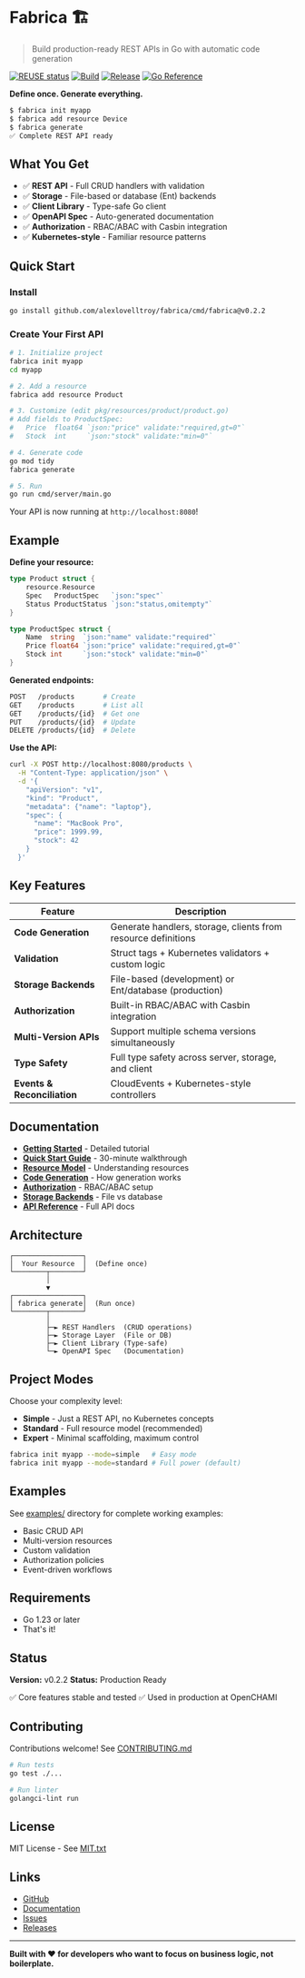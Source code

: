 <!--
Copyright © 2025 OpenCHAMI a Series of LF Projects, LLC

SPDX-License-Identifier: MIT
-->

# Fabrica 🏗️

> Build production-ready REST APIs in Go with automatic code generation

[![REUSE status](https://api.reuse.software/badge/github.com/alexlovelltroy/fabrica)](https://api.reuse.software/info/github.com/alexlovelltroy/fabrica)
[![Build](https://github.com/alexlovelltroy/fabrica/actions/workflows/release.yaml/badge.svg)](https://github.com/alexlovelltroy/fabrica/actions/workflows/release.yaml)
[![Release](https://img.shields.io/github/v/release/alexlovelltroy/fabrica?sort=semver)](https://github.com/alexlovelltroy/fabrica/releases)
[![Go Reference](https://pkg.go.dev/badge/github.com/alexlovelltroy/fabrica.svg)](https://pkg.go.dev/github.com/alexlovelltroy/fabrica)

**Define once. Generate everything.**

```bash
$ fabrica init myapp
$ fabrica add resource Device
$ fabrica generate
✅ Complete REST API ready
```

## What You Get

- ✅ **REST API** - Full CRUD handlers with validation
- ✅ **Storage** - File-based or database (Ent) backends
- ✅ **Client Library** - Type-safe Go client
- ✅ **OpenAPI Spec** - Auto-generated documentation
- ✅ **Authorization** - RBAC/ABAC with Casbin integration
- ✅ **Kubernetes-style** - Familiar resource patterns

## Quick Start

### Install

```bash
go install github.com/alexlovelltroy/fabrica/cmd/fabrica@v0.2.2
```

### Create Your First API

```bash
# 1. Initialize project
fabrica init myapp
cd myapp

# 2. Add a resource
fabrica add resource Product

# 3. Customize (edit pkg/resources/product/product.go)
# Add fields to ProductSpec:
#   Price  float64 `json:"price" validate:"required,gt=0"`
#   Stock  int     `json:"stock" validate:"min=0"`

# 4. Generate code
go mod tidy
fabrica generate

# 5. Run
go run cmd/server/main.go
```

Your API is now running at `http://localhost:8080`!

## Example

**Define your resource:**

```go
type Product struct {
    resource.Resource
    Spec   ProductSpec   `json:"spec"`
    Status ProductStatus `json:"status,omitempty"`
}

type ProductSpec struct {
    Name  string  `json:"name" validate:"required"`
    Price float64 `json:"price" validate:"required,gt=0"`
    Stock int     `json:"stock" validate:"min=0"`
}
```

**Generated endpoints:**

```bash
POST   /products       # Create
GET    /products       # List all
GET    /products/{id}  # Get one
PUT    /products/{id}  # Update
DELETE /products/{id}  # Delete
```

**Use the API:**

```bash
curl -X POST http://localhost:8080/products \
  -H "Content-Type: application/json" \
  -d '{
    "apiVersion": "v1",
    "kind": "Product",
    "metadata": {"name": "laptop"},
    "spec": {
      "name": "MacBook Pro",
      "price": 1999.99,
      "stock": 42
    }
  }'
```

## Key Features

| Feature | Description |
|---------|-------------|
| **Code Generation** | Generate handlers, storage, clients from resource definitions |
| **Validation** | Struct tags + Kubernetes validators + custom logic |
| **Storage Backends** | File-based (development) or Ent/database (production) |
| **Authorization** | Built-in RBAC/ABAC with Casbin integration |
| **Multi-Version APIs** | Support multiple schema versions simultaneously |
| **Type Safety** | Full type safety across server, storage, and client |
| **Events & Reconciliation** | CloudEvents + Kubernetes-style controllers |

## Documentation

- **[Getting Started](docs/getting-started.md)** - Detailed tutorial
- **[Quick Start Guide](docs/quickstart.md)** - 30-minute walkthrough
- **[Resource Model](docs/resource-model.md)** - Understanding resources
- **[Code Generation](docs/codegen.md)** - How generation works
- **[Authorization](docs/policy-casbin.md)** - RBAC/ABAC setup
- **[Storage Backends](docs/storage.md)** - File vs database
- **[API Reference](https://pkg.go.dev/github.com/alexlovelltroy/fabrica)** - Full API docs

## Architecture

```
┌─────────────────┐
│  Your Resource  │  (Define once)
└────────┬────────┘
         │
         ▼
┌─────────────────┐
│ fabrica generate│  (Run once)
└────────┬────────┘
         │
         ├─► REST Handlers  (CRUD operations)
         ├─► Storage Layer  (File or DB)
         ├─► Client Library (Type-safe)
         └─► OpenAPI Spec   (Documentation)
```

## Project Modes

Choose your complexity level:

- **Simple** - Just a REST API, no Kubernetes concepts
- **Standard** - Full resource model (recommended)
- **Expert** - Minimal scaffolding, maximum control

```bash
fabrica init myapp --mode=simple   # Easy mode
fabrica init myapp --mode=standard # Full power (default)
```

## Examples

See [examples/](examples/) directory for complete working examples:

- Basic CRUD API
- Multi-version resources
- Custom validation
- Authorization policies
- Event-driven workflows

## Requirements

- Go 1.23 or later
- That's it!

## Status

**Version:** v0.2.2
**Status:** Production Ready

✅ Core features stable and tested
✅ Used in production at OpenCHAMI

## Contributing

Contributions welcome! See [CONTRIBUTING.md](CONTRIBUTING.md)

```bash
# Run tests
go test ./...

# Run linter
golangci-lint run
```

## License

MIT License - See [MIT.txt](LICENSES/MIT.txt)

## Links

- [GitHub](https://github.com/alexlovelltroy/fabrica)
- [Documentation](docs/)
- [Issues](https://github.com/alexlovelltroy/fabrica/issues)
- [Releases](https://github.com/alexlovelltroy/fabrica/releases)

---

**Built with ❤️ for developers who want to focus on business logic, not boilerplate.**
